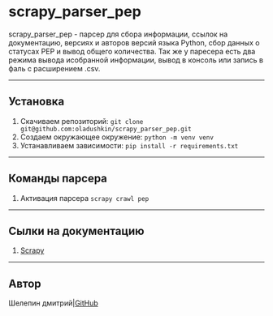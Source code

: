 # scrapy_parser_pep

scrapy_parser_pep - парсер для сбора информации, ссылок на документацию, версиях и авторов версий языка Python,
сбор данных о статусах PEP и вывод общего количества.
Так же у паресера есть два режима вывода исобранной информации, вывод в консоль или запись в фаль с расширением .csv.

---

## Установка

1. Скачиваем репозиторий:
    `git clone git@github.com:oladushkin/scrapy_parser_pep.git`
2. Создаем окружающее окружение:
    `python -m venv venv`
3. Устанавливаем зависимости:
    `pip install -r requirements.txt`

---

## Команды парсера

1. Активация парсера
    `scrapy crawl pep`
---

## Сылки на документацию

1. [Scrapy](https://docs.scrapy.org/en/latest/index.html)

---

## Автор

Шелепин дмитрий|[GitHub](https://github.com/oladushkin)